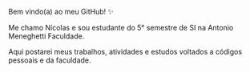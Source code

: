 Bem vindo(a) ao meu GitHub! ✨

Me chamo Nícolas e sou estudante do 5° semestre de SI na Antonio Meneghetti Faculdade.

Aqui postarei meus trabalhos, atividades e estudos voltados a códigos pessoais e da faculdade.

